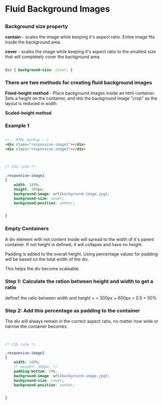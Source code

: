 # Fluid Background Images

##

### Background size property

**contain** - scales the image while keeping it's aspect ratio. Entire image fits inside the background area.

**cover** - scales the image while keeping it's aspect ratio to the smallest size that will completely cover the background area.

```css

div { background-size: cover; }

```

### There are two methods for creating fluid background images

**Fixed-height method** - Place background images inside an html container. Sets a height on the container, and lets the background image "crop" as the layout is reduced in width

**Scaled-height method**

### Example 1

```html

<!-- HTML markup -->
<div class="responsive-image1"></div>
<div class="responsive-image2"></div>

```
##
```css

/* CSS rule */

.responsive-image1
{
    width: 100%;
    height: 300px;
    background-image: url(background-image.jpg);
    background-size: cover;
    background-position: center;


}

```

### Empty Containers

A div element with not content inside will spread to the width of it's parent container. If not height is defined, it will collapse and have no height.

Padding is added to the overall height. Using percentage values for padding will be based on the total width of the div. 

This helps the div become scaleable.

### Step 1: Calculate the ration between height and width to get a ratio

define1 the ratio between width and height
<height> + <width> = <ratio>
300px + 600px = 0.5 = 50%

### Step 2: Add this percentage as padding to the container

The div will always remain in the correct aspect ratio, no matter how wide or narrow the container becomes

##
```css

/* CSS rule */

.responsive-image2
{
    width: 100%;
    /* height: 300px; */
    padding-bottom: 50%;
    background-image: url(background-image.jpg);
    background-size: cover;
    background-position: center;


}

```